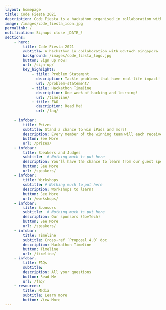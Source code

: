 ```yaml
---
layout: homepage
title: Code Fiesta 2021
description: Code Fiesta is a hackathon organised in collaboration with GovTech Singapore.
image: /images/code_fiesta_icon.jpg
permalink: /
notification: Signups close _DATE_!
sections:
    - hero:
        title: Code Fiesta 2021
        subtitle: A hackathon in collaboration with GovTech Singapore
        background: /images/code_fiesta_logo.jpg
        button: Sign up now!
        url: /sign-up/
        key_highlights:
            - title: Problem Statement
              description: Tackle problems that have real-life impact!
              url: /problem-statement/
            - title: Hackathon Timeline
              description: One week of hacking and learning!
              url: /timeline/
            - title: FAQ
              description: Read Me!
              url: /faq/
              
    - infobar:
        title: Prizes
        subtitle: Stand a chance to win iPads and more!
        description: Every member of the winning team will each receive one of the stated item unless stated otherwise.
        button: See More
        url: /prizes/
    - infobar:
        title: Speakers and Judges
        subtitle:  # Nothing much to put here
        description: You'll have the chance to learn from our guest speakers!
        button: See More
        url: /speakers/
    - infobar:
        title: Workshops
        subtitle: # Nothing much to put here
        description: Workshops to learn!
        button: See More
        url: /workshops/
    - infobar:
        title: Sponsors
        subtitle:  # Nothing much to put here
        description: Our sponsors (GovTech)
        button: See More
        url: /speakers/
    - infobar:
        title: Timeline
        subtitle: Cross-ref `Proposal 4.0` doc
        description: Hackathon Timeline
        button: Timeline
        url: /timeline/
    - infobar:
        title: FAQs
        subtitle: 
        description: All your questions
        button: Read Me
        url: /faq/
    - resources:
        title: Media
        subtitle: Learn more
        button: View More
---
```


<!-- Multiple infobar sections are allowed -->